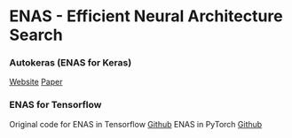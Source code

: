 
#  ENAS - Efficient Neural Architecture Search

### Autokeras (ENAS for Keras)

[Website](https://autokeras.com)
[Paper](https://arxiv.org/abs/1806.10282)

### ENAS for Tensorflow

Original code for ENAS in Tensorflow [Github](https://github.com/melodyguan/enas)
ENAS in PyTorch [Github](https://github.com/carpedm20/ENAS-pytorch)
